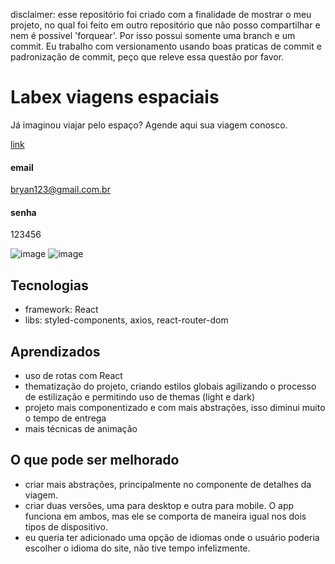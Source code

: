 disclaimer: esse repositório foi criado com a finalidade de mostrar o meu projeto, no qual foi feito em outro repositório que não posso compartilhar e nem é possível 'forquear'. Por isso possui somente uma branch e um commit. Eu trabalho com versionamento usando boas praticas de commit e padronização de commit, peço que releve essa questão por favor.

# Labex viagens espaciais
Já imaginou viajar pelo espaço? Agende aqui sua viagem conosco.

[link](https://helpless-spot.surge.sh/)

#### email
bryan123@gmail.com.br
#### senha
123456

![image](https://user-images.githubusercontent.com/65303066/177056278-dff52ac8-fc39-418a-b96b-8cca2b10807b.png)
![image](https://user-images.githubusercontent.com/65303066/177056335-00f5f7fe-9fef-465b-bd1c-9db6ef5f4eb2.png)

## Tecnologias

* framework: React
* libs: styled-components, axios, react-router-dom

## Aprendizados

* uso de rotas com React
* thematização do projeto, criando estilos globais agilizando o processo de estilização e permitindo uso de themas (light e dark)
* projeto mais componentizado e com mais abstrações, isso diminui muito o tempo de entrega
* mais técnicas de animação

## O que pode ser melhorado

* criar mais abstrações, principalmente no componente de detalhes da viagem.
*  criar duas versões, uma para desktop e outra para mobile. O app funciona em ambos, mas ele se comporta de maneira igual nos dois tipos de dispositivo.
* eu queria ter adicionado uma opção de idiomas onde o usuário poderia escolher o idioma do site, não tive tempo infelizmente.



